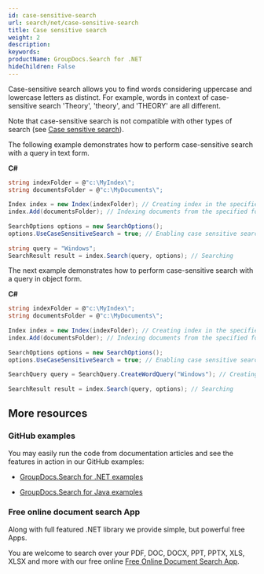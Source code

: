 ```yaml
---
id: case-sensitive-search
url: search/net/case-sensitive-search
title: Case sensitive search
weight: 2
description: 
keywords: 
productName: GroupDocs.Search for .NET
hideChildren: False
---
```

Case-sensitive search allows you to find words considering uppercase and lowercase letters as distinct. For example, words in context of case-sensitive search 'Theory', 'theory', and 'THEORY' are all different.

Note that case-sensitive search is not compatible with other types of search (see [Case sensitive search](Case%2Bsensitive%2Bsearch.html)).

The following example demonstrates how to perform case-sensitive search with a query in text form.

**C#**

```csharp
string indexFolder = @"c:\MyIndex\";
string documentsFolder = @"c:\MyDocuments\";
 
Index index = new Index(indexFolder); // Creating index in the specified folder
index.Add(documentsFolder); // Indexing documents from the specified folder
 
SearchOptions options = new SearchOptions();
options.UseCaseSensitiveSearch = true; // Enabling case sensitive search
 
string query = "Windows";
SearchResult result = index.Search(query, options); // Searching
```

The next example demonstrates how to perform case-sensitive search with a query in object form.

**C#**

```csharp
string indexFolder = @"c:\MyIndex\";
string documentsFolder = @"c:\MyDocuments\";
 
Index index = new Index(indexFolder); // Creating index in the specified folder
index.Add(documentsFolder); // Indexing documents from the specified folder
 
SearchOptions options = new SearchOptions();
options.UseCaseSensitiveSearch = true; // Enabling case sensitive search
 
SearchQuery query = SearchQuery.CreateWordQuery("Windows"); // Creating search query in object form
 
SearchResult result = index.Search(query, options); // Searching
```

## More resources

### GitHub examples

You may easily run the code from documentation articles and see the features in action in our GitHub examples:

*   [GroupDocs.Search for .NET examples](https://github.com/groupdocs-search/GroupDocs.Search-for-.NET)
    
*   [GroupDocs.Search for Java examples](https://github.com/groupdocs-search/GroupDocs.Search-for-Java)
    

### Free online document search App

Along with full featured .NET library we provide simple, but powerful free Apps.

You are welcome to search over your PDF, DOC, DOCX, PPT, PPTX, XLS, XLSX and more with our free online [Free Online Document Search App](https://products.groupdocs.app/search).
